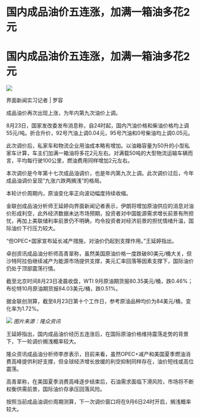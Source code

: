 # 国内成品油价五连涨，加满一箱油多花2元

# 国内成品油价五连涨，加满一箱油多花2元

![](https://inews.gtimg.com/om_bt/OJ3wSC7peJ2Zs6_AZmezMmWdgjP6y72VN3QhI2wc9UfyoAA/1000)

界面新闻实习记者 | 罗容

成品油价再次出现上涨，为年内第九次油价上调。

8月23日，国家发改委发布消息称，自24时起，国内汽油价格和柴油价格均上调55元/吨。折合升价，92号汽油上调0.04元，95号汽油和0号柴油均上调0.05元。

此次调价后，私家车和物流企业用油成本略有增加。以油箱容量为50升的小型私家车计算，车主们加满一箱油将多花2元左右。对满载50吨的大型物流运输车辆而言，平均每行驶100公里，燃油费用同样增加2元左右。

本次调价是今年第十七次成品油调价，也是年内第九次上调。此次调价过后，今年成品油调价呈现“九涨六跌两搁浅”的格局。

本轮计价周期内，原油变化率正向波动幅度持续收缩。

金联创成品油分析师王延婷向界面新闻记者表示，伊朗将增加原油供应的消息对油价形成利空，此外经济数据未达市场预期，投资者对中国能源需求增长前景有所担忧，再加上美联储利率前景仍不明确，均令投资者对经济前景的担忧情绪升温，国际油价下行压力较大。

“但OPEC+国家宣布延长减产措施，对油价仍起到支撑作用。”王延婷指出。

卓创资讯成品油分析师高青翠称，虽然美国原油价格一度跌破80美元/桶大关，但沙特阿拉伯继续减产为能源市场提供支撑，美元汇率回落等因素支撑下，国际油价仍处于顶部震荡行情。

截至北京时间8月23日凌晨收盘，WTI 9月原油期货报80.35美元/桶，跌0.46%；布伦特10月原油期货报84.03美元/桶，跌0.51%。

据金联创测算，截至8月23日第十个工作日，参考原油品种均价为84美元/桶，变化率为1.72%。

![](https://inews.gtimg.com/om_bt/OKDKPpzWURAsc3eqevA_y7uBHsufqbgtDiRn3E-D0jCuQAA/1000)
_图片来源：隆众资讯_

王延婷指出，国内成品油价经历五连涨后，在国际原油价格维持震荡走势的背景下，下一轮调价搁浅概率较大。

隆众资讯成品油分析师李彦表示，目前来看，虽然OPEC+减产和美国夏季燃油消费高峰提供利好支撑，但全球经济增长放缓的利空抑制同样存在，油价短线或高位震荡。

高青翠称，在美国夏季消费高峰逐步结束后，石油需求面临下滑风险，市场将不断权衡供需前景，国际油价存承压回落风险。

按照当前成品油调价周期测算，下一次调价窗口将在9月6日24时开启，搁浅概率较大。

